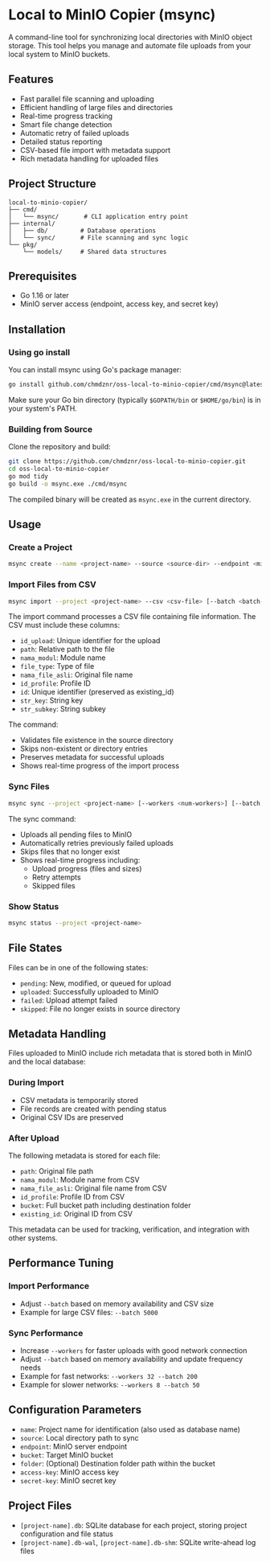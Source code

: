 # Local to MinIO Copier (msync)

A command-line tool for synchronizing local directories with MinIO object storage. This tool helps you manage and automate file uploads from your local system to MinIO buckets.

## Features

- Fast parallel file scanning and uploading
- Efficient handling of large files and directories
- Real-time progress tracking
- Smart file change detection
- Automatic retry of failed uploads
- Detailed status reporting
- CSV-based file import with metadata support
- Rich metadata handling for uploaded files

## Project Structure

```
local-to-minio-copier/
├── cmd/
│   └── msync/       # CLI application entry point
├── internal/
│   ├── db/         # Database operations
│   └── sync/       # File scanning and sync logic
└── pkg/
    └── models/     # Shared data structures
```

## Prerequisites

- Go 1.16 or later
- MinIO server access (endpoint, access key, and secret key)

## Installation

### Using go install

You can install msync using Go's package manager:

```bash
go install github.com/chmdznr/oss-local-to-minio-copier/cmd/msync@latest
```

Make sure your Go bin directory (typically `$GOPATH/bin` or `$HOME/go/bin`) is in your system's PATH.

### Building from Source

Clone the repository and build:

```bash
git clone https://github.com/chmdznr/oss-local-to-minio-copier.git
cd oss-local-to-minio-copier
go mod tidy
go build -o msync.exe ./cmd/msync
```

The compiled binary will be created as `msync.exe` in the current directory.

## Usage

### Create a Project

```bash
msync create --name <project-name> --source <source-dir> --endpoint <minio-endpoint> --bucket <bucket-name> --folder <dest-folder> --access-key <access-key> --secret-key <secret-key>
```

### Import Files from CSV

```bash
msync import --project <project-name> --csv <csv-file> [--batch <batch-size>]
```

The import command processes a CSV file containing file information. The CSV must include these columns:
- `id_upload`: Unique identifier for the upload
- `path`: Relative path to the file
- `nama_modul`: Module name
- `file_type`: Type of file
- `nama_file_asli`: Original file name
- `id_profile`: Profile ID
- `id`: Unique identifier (preserved as existing_id)
- `str_key`: String key
- `str_subkey`: String subkey

The command:
- Validates file existence in the source directory
- Skips non-existent or directory entries
- Preserves metadata for successful uploads
- Shows real-time progress of the import process

### Sync Files

```bash
msync sync --project <project-name> [--workers <num-workers>] [--batch <batch-size>]
```

The sync command:
- Uploads all pending files to MinIO
- Automatically retries previously failed uploads
- Skips files that no longer exist
- Shows real-time progress including:
  - Upload progress (files and sizes)
  - Retry attempts
  - Skipped files

### Show Status

```bash
msync status --project <project-name>
```

## File States

Files can be in one of the following states:
- `pending`: New, modified, or queued for upload
- `uploaded`: Successfully uploaded to MinIO
- `failed`: Upload attempt failed
- `skipped`: File no longer exists in source directory

## Metadata Handling

Files uploaded to MinIO include rich metadata that is stored both in MinIO and the local database:

### During Import
- CSV metadata is temporarily stored
- File records are created with pending status
- Original CSV IDs are preserved

### After Upload
The following metadata is stored for each file:
- `path`: Original file path
- `nama_modul`: Module name from CSV
- `nama_file_asli`: Original file name from CSV
- `id_profile`: Profile ID from CSV
- `bucket`: Full bucket path including destination folder
- `existing_id`: Original ID from CSV

This metadata can be used for tracking, verification, and integration with other systems.

## Performance Tuning

### Import Performance
- Adjust `--batch` based on memory availability and CSV size
- Example for large CSV files: `--batch 5000`

### Sync Performance
- Increase `--workers` for faster uploads with good network connection
- Adjust `--batch` based on memory availability and update frequency needs
- Example for fast networks: `--workers 32 --batch 200`
- Example for slower networks: `--workers 8 --batch 50`

## Configuration Parameters

- `name`: Project name for identification (also used as database name)
- `source`: Local directory path to sync
- `endpoint`: MinIO server endpoint
- `bucket`: Target MinIO bucket
- `folder`: (Optional) Destination folder path within the bucket
- `access-key`: MinIO access key
- `secret-key`: MinIO secret key

## Project Files

- `[project-name].db`: SQLite database for each project, storing project configuration and file status
- `[project-name].db-wal`, `[project-name].db-shm`: SQLite write-ahead log files
